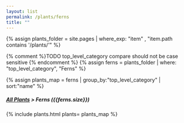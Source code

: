 ```yaml
---
layout: list                                                            
permalink: /plants/ferns
title: ""
---
```


{% assign plants_folder = site.pages | where_exp: "item" , "item.path contains '/plants/'" %}

{% comment %}TODO top_level_category compare should not be case sensitive {% endcomment %}
{% assign ferns = plants_folder | where: "top_level_category", "Ferns" %}

{% assign plants_map = ferns | group_by:"top_level_category" | sort:"name" %}

<h5>
	<a href="{{ "/plants/" | prepend:site.baseurl }}">All Plants</a> > Ferns ({{ferns.size}})
</h5>
	
{% include plants.html 
	plants= plants_map 
%}



